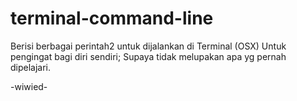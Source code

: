 # terminal-command-line

Berisi berbagai perintah2 untuk dijalankan di Terminal (OSX)
Untuk pengingat bagi diri sendiri; 
Supaya tidak melupakan apa yg pernah dipelajari.

-wiwied-
